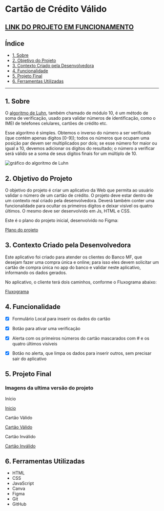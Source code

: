 # Cartão de Crédito Válido

## [LINK DO PROJETO EM FUNCIONAMENTO](https://monnalisafidelis.github.io/SAP008-card-validation/src/index.html) 

## Índice

* [1. Sobre](#1-Sobre)
* [2. Objetivo do Projeto](#2-plano-do-projeto)
* [3. Contexto Criado pela Desenvolvedora](#3-Contexto-Criado-pela-Desenvolvedora)
* [4. Funcionalidade](#4-Funcionalidade)
* [5. Projeto Final](#5-Projeto-Final)
* [6. Ferramentas Utilizadas](#6-Ferramentas-Utilizadas)
 

***

## 1. Sobre

O [algoritmo de Luhn](https://en.wikipedia.org/wiki/Luhn_algorithm), também
chamado de módulo 10, é um método de soma de verificação, usado para validar
números de identificação, como o IMEI de telefones celulares, cartões de crédito
etc.

Esse algoritmo é simples. Obtemos o inverso do número a ser verificado (que
contém apenas dígitos [0-9]); todos os números que ocupam uma posição par devem
ser multiplicados por dois; se esse número for maior ou igual a 10, devemos
adicionar os dígitos do resultado; o número a verificar será válido se a soma de
seus dígitos finais for um múltiplo de 10.

![gráfico do algoritmo de
Luhn](https://www.101computing.net/wp/wp-content/uploads/Luhn-Algorithm.png)

## 2. Objetivo do Projeto

O objetivo do projeto é criar um aplicativo da Web que permita ao usuário validar o número de um cartão de crédito. O projeto deve estar dentro de um contexto real criado pela desenvolvedora. Deverá também conter uma funcionalidade para ocultar os primeiros dígitos e deixar visível os quatro últimos.
O mesmo deve ser desenvolvido em  Js, HTML e CSS.

Este é o plano do projeto inicial, desenvolvido no Figma:

[Plano do projeto](https://github.com/MonnalisaFidelis/SAP008-card-validation/blob/main/src/figma-cadvalidation-mona.png)


## 3. Contexto Criado pela Desenvolvedora

Este aplicativo foi criado para atender os clientes do Banco MF, que desejam fazer uma compra única e online; para isso eles devem solicitar um cartão de compra única no app do banco e validar neste aplicativo, informando os dados gerados.

No aplicativo, o cliente terá dois caminhos, conforme o Fluxograma abaixo:


[Fluxograma](https://github.com/MonnalisaFidelis/SAP008-card-validation/blob/main/src/fluxograma-cardvalidation-mona.png)
 


## 4. Funcionalidade

- [x] Formulário Local para inserir os dados do cartão
- [x] Botão para ativar uma verificação
- [x] Alerta com os primeiros números do cartão mascarados com # e os quatro últimos visíveis
- [x] Botão no alerta, que limpa os dados para   inserir outros, sem precisar sair do aplicativo


## 5. Projeto Final

### Imagens da ultima versão do projeto

Início

 [Inicio](https://github.com/MonnalisaFidelis/SAP008-card-validation/blob/main/src/projeto-final-card-validation-mona.png)

Cartão Válido

  [Cartão Válido](https://github.com/MonnalisaFidelis/SAP008-card-validation/blob/main/src/cartao-invalido.png)

Cartão Inválido

  [Cartão Inválido](https://github.com/MonnalisaFidelis/SAP008-card-validation/blob/main/src/cartao-valido.png)

## 6. Ferramentas Utilizadas

- HTML
- CSS
- JavaScript
- Canva
- Figma
- Git
- GitHub
